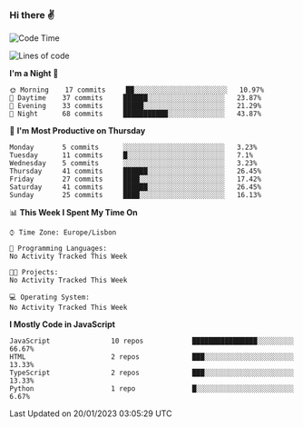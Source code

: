 ### Hi there :v:

<!--
**eusebioaddsilva/eusebioaddsilva** is a ✨ _special_ ✨ repository because its `README.md` (this file) appears on your GitHub profile.

<!--START_SECTION:waka-->
![Code Time](http://img.shields.io/badge/Code%20Time-35%20hrs%2012%20mins-blue)

![Lines of code](https://img.shields.io/badge/From%20Hello%20World%20I%27ve%20Written-658%20Thousand%20lines%20of%20code-blue)

**I'm a Night 🦉** 

```text
🌞 Morning    17 commits     ██░░░░░░░░░░░░░░░░░░░░░░░   10.97% 
🌆 Daytime    37 commits     ██████░░░░░░░░░░░░░░░░░░░   23.87% 
🌃 Evening    33 commits     █████░░░░░░░░░░░░░░░░░░░░   21.29% 
🌙 Night      68 commits     ███████████░░░░░░░░░░░░░░   43.87%

```
📅 **I'm Most Productive on Thursday** 

```text
Monday       5 commits      ░░░░░░░░░░░░░░░░░░░░░░░░░   3.23% 
Tuesday      11 commits     █░░░░░░░░░░░░░░░░░░░░░░░░   7.1% 
Wednesday    5 commits      ░░░░░░░░░░░░░░░░░░░░░░░░░   3.23% 
Thursday     41 commits     ██████░░░░░░░░░░░░░░░░░░░   26.45% 
Friday       27 commits     ████░░░░░░░░░░░░░░░░░░░░░   17.42% 
Saturday     41 commits     ██████░░░░░░░░░░░░░░░░░░░   26.45% 
Sunday       25 commits     ████░░░░░░░░░░░░░░░░░░░░░   16.13%

```


📊 **This Week I Spent My Time On** 

```text
⌚︎ Time Zone: Europe/Lisbon

💬 Programming Languages: 
No Activity Tracked This Week

🐱‍💻 Projects: 
No Activity Tracked This Week

💻 Operating System: 
No Activity Tracked This Week

```

**I Mostly Code in JavaScript** 

```text
JavaScript               10 repos            ████████████████░░░░░░░░░   66.67% 
HTML                     2 repos             ███░░░░░░░░░░░░░░░░░░░░░░   13.33% 
TypeScript               2 repos             ███░░░░░░░░░░░░░░░░░░░░░░   13.33% 
Python                   1 repo              █░░░░░░░░░░░░░░░░░░░░░░░░   6.67%

```



 Last Updated on 20/01/2023 03:05:29 UTC
<!--END_SECTION:waka-->
